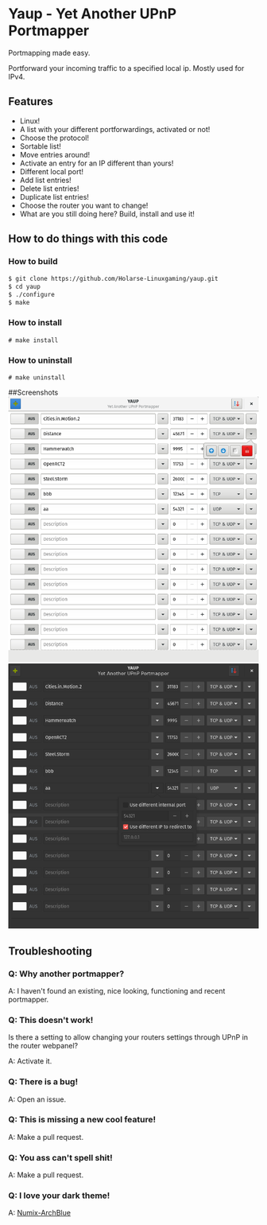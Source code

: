 # Yaup - Yet Another UPnP Portmapper
Portmapping made easy.

Portforward your incoming traffic to a specified local ip.
Mostly used for IPv4.

## Features
* Linux!
* A list with your different portforwardings, activated or not!
* Choose the protocol!
* Sortable list!
* Move entries around!
* Activate an entry for an IP different than yours!
* Different local port!
* Add list entries!
* Delete list entries!
* Duplicate list entries!
* Choose the router you want to change!
* What are you still doing here? Build, install and use it!

## How to do things with this code
### How to build
~~~
$ git clone https://github.com/Holarse-Linuxgaming/yaup.git
$ cd yaup
$ ./configure
$ make
~~~
### How to install
~~~
# make install
~~~

### How to uninstall
~~~
# make uninstall
~~~

##Screenshots
![Overview](overview-light.png)
![Overview](overview.png)

## Troubleshooting
### Q: Why another portmapper?
A: I haven't found an existing, nice looking, functioning and recent portmapper.

### Q: This doesn't work!
Is there a setting to allow changing your routers settings through UPnP in the
router webpanel?

A: Activate it.

### Q: There is a bug!
A: Open an issue.

### Q: This is missing a new cool feature!
A: Make a pull request.

### Q: You ass can't spell shit!
A: Make a pull request.

### Q: I love your dark theme!
A: [Numix-ArchBlue](https://aur.archlinux.org/packages/numix-themes-archblue-git/)
